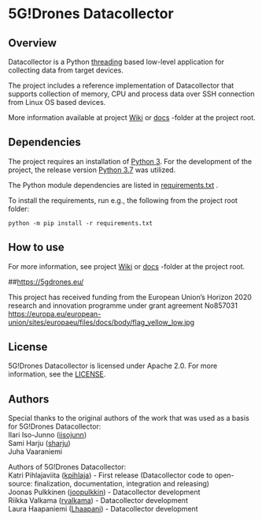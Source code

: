 # 5G!Drones Datacollector

## Overview

Datacollector is a Python [threading](https://docs.python.org/3/library/threading.html) based low-level application for 
collecting data from target devices.

The project includes a reference implementation of Datacollector that supports collection of memory, CPU and process 
data over SSH connection from Linux OS based devices.

More information available at project [Wiki](https://github.com/nokia/5GDrones-data-collector/wiki)
or [docs](https://github.com/nokia/5GDrones-data-collector/blob/main/docs) -folder at the project root.

## Dependencies

The project requires an installation of [Python 3](https://www.python.org/downloads/).
For the development of the project, the release version 
[Python 3.7](https://www.python.org/downloads/release/python-3710/) was utilized.

The Python module dependencies are listed in 
[requirements.txt](https://github.com/nokia/5GDrones-data-collector/blob/main/requirements.txt) .

To install the requirements, run e.g., the following from the project root folder:
```
python -m pip install -r requirements.txt
```

## How to use

For more information, see project [Wiki](https://github.com/nokia/5GDrones-data-collector/wiki)
or [docs](https://github.com/nokia/5GDrones-data-collector/blob/main/docs) -folder at the project root.


##https://5gdrones.eu/ 

This project has received funding from the European Union’s Horizon 2020 research and innovation programme under grant agreement No857031
https://europa.eu/european-union/sites/europaeu/files/docs/body/flag_yellow_low.jpg


## License

5G!Drones Datacollector is licensed under Apache 2.0. For more information, see the 
[LICENSE](https://github.com/nokia/5GDrones-data-collector/blob/main/LICENSE).

## Authors

Special thanks to the original authors of the work that was used as a basis for 5G!Drones Datacollector:  
Ilari Iso-Junno ([iisojunn](https://github.com/iisojunn))  
Sami Harju ([sharju](https://github.com/sharju))  
Juha Vaaraniemi  

Authors of 5G!Drones Datacollector:  
Katri Pihlajaviita ([kpihlaja](https://github.com/kpihlaja)) - First release (Datacollector code to open-source: 
finalization, documentation, integration and releasing)  
Joonas Pulkkinen ([joopulkkin](https://github.com/joopulkkin)) - Datacollector development  
Riikka Valkama ([rvalkama](https://github.com/rvalkama)) - Datacollector development  
Laura Haapaniemi ([Lhaapani](https://github.com/Lhaapani)) - Datacollector development  
